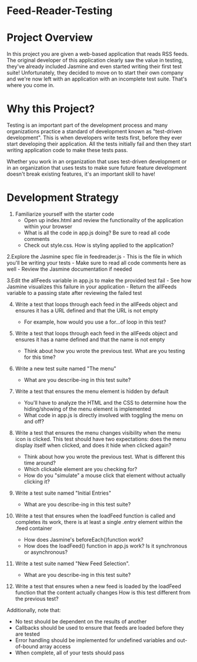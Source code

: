 # Feed-Reader-Testing

# Project Overview
In this project you are given a web-based application that reads RSS feeds. The original developer of this application clearly saw the value in testing, they've already included Jasmine and even started writing their first test suite! Unfortunately, they decided to move on to start their own company and we're now left with an application with an incomplete test suite. That's where you come in.

# Why this Project?
Testing is an important part of the development process and many organizations practice a standard of development known as "test-driven development". This is when developers write tests first, before they ever start developing their application. All the tests initially fail and then they start writing application code to make these tests pass.

Whether you work in an organization that uses test-driven development or in an organization that uses tests to make sure future feature development doesn't break existing features, it's an important skill to have!

# Development Strategy

1. Familiarize yourself with the starter code
    - Open up index.html and review the functionality of the application within your browser
    - What is all the code in app.js doing? Be sure to read all code comments
    - Check out style.css. How is styling applied to the application?

2.Explore the Jasmine spec file in feedreader.js
    - This is the file in which you'll be writing your tests
    - Make sure to read all code comments here as well
    - Review the Jasmine documentation if needed

3.Edit the allFeeds variable in app.js to make the provided test fail
    - See how Jasmine visualizes this failure in your application
    - Return the allFeeds variable to a passing state after reviewing the failed test

4. Write a test that loops through each feed in the allFeeds object and ensures it has a URL defined and that the URL is not empty
    - For example, how would you use a for...of loop in this test?

5. Write a test that loops through each feed in the allFeeds object and ensures it has a name defined and that the name is not empty
    - Think about how you wrote the previous test. What are you testing for this time?

6. Write a new test suite named "The menu"
    - What are you describe-ing in this test suite?

7. Write a test that ensures the menu element is hidden by default
    - You'll have to analyze the HTML and the CSS to determine how the hiding/showing of the menu element is implemented
    - What code in app.js is directly involved with toggling the menu on and off?

8. Write a test that ensures the menu changes visibility when the menu icon is clicked. This test should have two expectations: does the menu display itself when clicked, and does it hide when clicked again?
    - Think about how you wrote the previous test. What is different this time around?
    - Which clickable element are you checking for?
    - How do you "simulate" a mouse click that element without actually clicking it?

9. Write a test suite named "Initial Entries"
    - What are you describe-ing in this test suite?

10. Write a test that ensures when the loadFeed function is called and completes its work, there is at least a single .entry element within the .feed container
    - How does Jasmine's beforeEach()function work?
    - How does the loadFeed() function in app.js work? Is it synchronous or asynchronous?

11. Write a test suite named "New Feed Selection".
    - What are you describe-ing in this test suite?

12. Write a test that ensures when a new feed is loaded by the loadFeed function that the content actually changes
How is this test different from the previous test?

Additionally, note that:

- No test should be dependent on the results of another
- Callbacks should be used to ensure that feeds are loaded before they are tested
- Error handling should be implemented for undefined variables and out-of-bound array access
- When complete, all of your tests should pass
